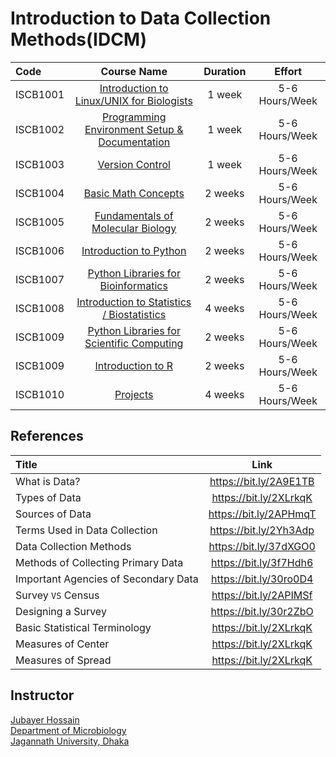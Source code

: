 # Introduction to Data Collection Methods(IDCM) 

Code | Course Name | Duration | Effort
:-- | :--: | :--: | :--:
ISCB1001 | [Introduction to Linux/UNIX for Biologists](#) | 1 week | 5-6 Hours/Week
ISCB1002 | [Programming Environment Setup & Documentation](https://github.com/datasticslab/ISCB1002) | 1 week | 5-6 Hours/Week
ISCB1003 | [Version Control](#) | 1 week | 5-6 Hours/Week
ISCB1004 | [Basic Math Concepts](#) | 2 weeks | 5-6 Hours/Week
ISCB1005 | [Fundamentals of Molecular Biology](#) | 2 weeks | 5-6 Hours/Week
ISCB1006 | [Introduction to Python](https://github.com/datasticslab/ISCB1006) | 2 weeks | 5-6 Hours/Week
ISCB1007 | [Python Libraries for Bioinformatics](#) | 2 weeks | 5-6 Hours/Week
ISCB1008 | [Introduction to Statistics / Biostatistics](#) | 4 weeks | 5-6 Hours/Week
ISCB1009 | [Python Libraries for Scientific Computing](#) | 2 weeks | 5-6 Hours/Week
ISCB1009 | [Introduction to R](#) | 2 weeks | 5-6 Hours/Week
ISCB1010 | [Projects](#) | 4 weeks | 5-6 Hours/Week

## References 


Title | Link | 
:-- | :--: | 
What is Data?  | https://bit.ly/2A9E1TB| 
Types of Data |https://bit.ly/2XLrkqK|
Sources of Data |https://bit.ly/2APHmqT|
Terms Used in Data Collection |https://bit.ly/2Yh3Adp|
Data Collection Methods |https://bit.ly/37dXGO0|
Methods of Collecting Primary Data |https://bit.ly/3f7Hdh6|
Important Agencies of Secondary Data |https://bit.ly/30ro0D4|
Survey `VS` Census |https://bit.ly/2APIMSf|
Designing a Survey |https://bit.ly/30r2ZbO|
Basic Statistical Terminology |https://bit.ly/2XLrkqK|
Measures of Center |https://bit.ly/2XLrkqK|
Measures of Spread |https://bit.ly/2XLrkqK|



## Instructor
[Jubayer Hossain](https://github.com/jubayer-hossain) <br> 
[Department of Microbiology](https://jnu.ac.bd/dept/portal/web/microbiology) <br> 
[Jagannath University, Dhaka](https://www.jnu.ac.bd/)
